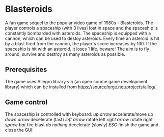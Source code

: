 # Blasteroids
A fan game sequel to the popular video game of 1980s - Blasteroids. The player controls a spaceship (with 3 lives) lost in space and the spaceship is constantly bombarded with asteroids. The spaceship is equipped with a cannon, which can be used to destoy asteroids. Every time an asteroid is hit by a blast fired from the cannon, the player's score increases by 100. If the spaceship is hit with an asteroid, it loses 1 life, beware! The aim is to fly around, survive and destroy as many asteroids as possible.     

## Prerequisites
The game uses Allegro library v.5 (an open source game development library) which can be installed from https://sourceforge.net/projects/alleg/

## Game control
The spaceship is controlled with keyboard:
*up arrow* accelerate/move up
*down arrow* decelerate (fast)
*left arrow* rotate left
*right arrow* rotate right
*space bar* fire blast
*do nothing* decelerate (slowly)
*ESC* finish the game and close the GUI
